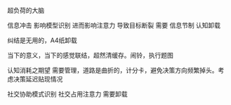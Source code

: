 超负荷的大脑

信息冲击 影响模型识别 进而影响注意力 导致目标断裂 需要 信息节制 认知卸载

纠结是无用的，A4纸卸载

当下的意义，当下的感觉联结，超然清缓存。闹铃，执行题图

认知消耗之期望 需要管理，道路是曲折的，计分卡，避免决策方向频繁掉头。考虑决策延迟贴现情况

社交协助模式识别 社交占用注意力 需要卸载